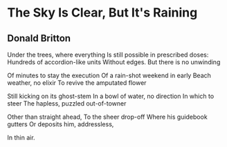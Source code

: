 # The Sky Is Clear, But It's Raining
## Donald Britton
Under the trees, where everything
Is still possible in prescribed doses:
Hundreds of accordion-like units
Without edges. But there is no unwinding

Of minutes to stay the execution
Of a rain-shot weekend in early
Beach weather, no elixir
To revive the amputated flower

Still kicking on its ghost-stem
In a bowl of water, no direction
In which to steer
The hapless, puzzled out-of-towner

Other than straight ahead,
To the sheer drop-off
Where his guidebook gutters
Or deposits him, addressless,

In thin air.